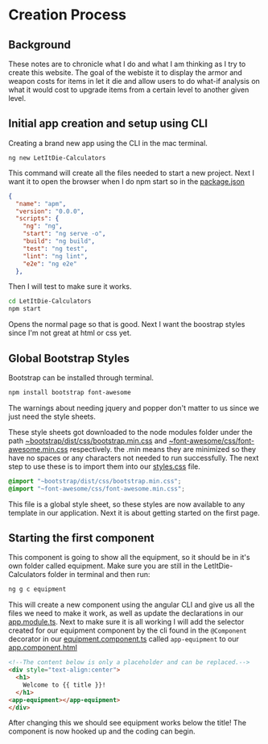 # Creation Process

## Background

These notes are to chronicle what I do and what I am thinking as I try to create this website. The goal of the webiste it to display the armor and weapon costs for items in let it die and allow users to do what-if analysis on what it would cost to upgrade items from a certain level to another given level. 

## Initial app creation and setup using CLI

Creating a brand new app using the CLI in the mac terminal.

`ng new LetItDie-Calculators`

This command will create all the files needed to start a new project. Next I want it to open the browser when I do npm start so in the [package.json](./package.json)

```json
{
  "name": "apm",
  "version": "0.0.0",
  "scripts": {
    "ng": "ng",
    "start": "ng serve -o",
    "build": "ng build",
    "test": "ng test",
    "lint": "ng lint",
    "e2e": "ng e2e"
  },
```

Then I will test to make sure it works.

```bash
cd LetItDie-Calculators
npm start
```

Opens the normal page so that is good. Next I want the boostrap styles since I'm not great at html or css yet.

## Global Bootstrap Styles

Bootstrap can be installed through terminal.

```bash
npm install bootstrap font-awesome
```

The warnings about needing jquery and popper don't matter to us since we just need the style sheets.

These style sheets got downloaded to the node modules folder under the path [~bootstrap/dist/css/bootstrap.min.css](./node_modules/bootstrap/dist/css/bootstrap.min.css) and [~font-awesome/css/font-awesome.min.css](./node_modules/font-awesome/css/font-awesome.min.css) respectively. the .min means they are minimized so they have no spaces or any characters not needed to run successfully. The next step to use these is to import them into our [styles.css](./src/styles.css) file.

```css
@import "~bootstrap/dist/css/bootstrap.min.css";
@import "~font-awesome/css/font-awesome.min.css";
```

This file is a global style sheet, so these styles are now available to any template in our application. Next it is about getting started on the first page. 

## Starting the first component

This component is going to show all the equipment, so it should be in it's own folder called equipment. Make sure you are still in the LetItDie-Calculators folder in terminal and then run:

```bash
ng g c equipment
```

This will create a new component using the angular CLI and give us all the files we need to make it work, as well as update the declarations in our [app.module.ts](./src/app/app.module.ts). Next to make sure it is all working I will add the selector created for our equipment component by the cli found in the `@Component` decorator in our [equipment.component.ts](./src/app/equipment/equipment.component.ts) called `app-equipment` to our [app.component.html](./src/app/app.component.html)

```html
<!--The content below is only a placeholder and can be replaced.-->
<div style="text-align:center">
  <h1>
    Welcome to {{ title }}!
  </h1>
<app-equipment></app-equipment>
</div>
```

After changing this we should see equipment works below the title! The component is now hooked up and the coding can begin.